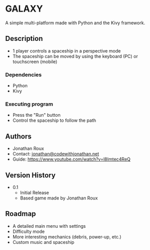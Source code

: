 # GALAXY

A simple multi-platform made with Python and the Kivy framework.

## Description

- 1 player controls a spaceship in a perspective mode
- The spaceship can be moved by using the keyboard (PC) or touchscreen (mobile)

### Dependencies

* Python
* Kivy

### Executing program

* Press the "Run" button
* Control the spaceship to follow the path

## Authors
- Jonathan Roux
- Contact: jonathan@codewithjonathan.net
- Guide: https://www.youtube.com/watch?v=l8Imtec4ReQ
## Version History
* 0.1
    * Initial Release
    * Based game made by Jonathan Roux

## Roadmap
- A detailed main menu with settings
- Difficulty mode
- More interesting mechanics (debris, power-up, etc.)
- Custom music and spaceship
